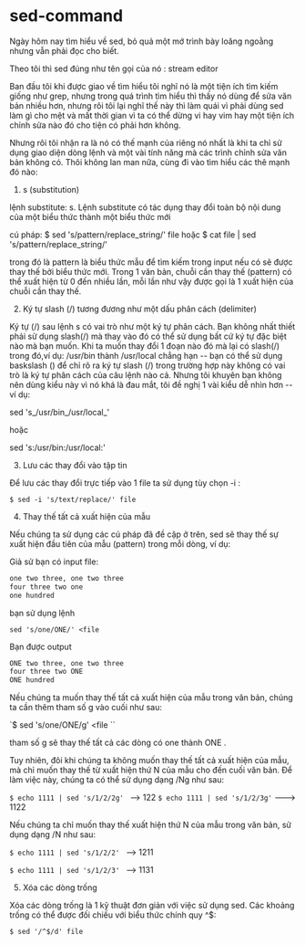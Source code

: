 # sed-command
Ngày hôm nay tìm hiểu về sed, bỏ quả một mớ trình bày loăng ngoằng nhưng vẫn phải đọc cho biết.

Theo tôi thì sed đúng như tên gọi của nó : stream editor 

Ban đầu tôi khi được giao về tìm hiểu tôi nghĩ nó là một tiện ích tìm kiếm giống như grep, nhưng trong quá trình tìm hiểu thì thấy nó dùng để sửa văn bản nhiều hơn, nhưng rôi tôi lại nghĩ thế này thì làm quái vì phải dùng sed làm gì cho mệt và mất thời gian vì ta có thể dừng vi hay vim hay một tiện ích chỉnh sửa nào đó cho tiện có phải hơn không.

Nhưng rôi tôi nhận ra là nó có thế mạnh của riêng nó nhất là khi ta chỉ sử dụng giao diện dòng lệnh và một vài tính năng mà các trình chỉnh sửa văn bản không có.  Thôi không lan man nữa, cùng đi vào tìm hiểu các thê mạnh đó nào:

1) s (substitution)

lệnh substitute: s. Lệnh substitute có tác dụng thay đổi toàn bộ nội dung của một biểu thức thành một biểu thức mới

cú pháp: $ sed  's/pattern/replace_string/' file   hoặc $ cat file | sed  's/pattern/replace_string/'

trong đó là pattern là  biểu thức mẫu để tìm kiếm trong input nếu có sẽ được thay thế bởi biểu thức mới. Trong 1 văn bản, chuỗi cần thay thế (pattern) có thể xuất hiện từ 0 đến nhiều lần, mỗi lần như vậy được gọi là 1 xuất hiện của chuỗi cần thay thế.

2) Ký tự slash (/) tương đương như một dấu phân cách (delimiter)

Ký tự (/) sau lệnh s có vai trò như một ký tự phân cách. Bạn không nhất thiết phải sử dụng slash(/) mà thay vào đó có thể sử dụng bất cứ ký tự đặc biệt nào mà bạn muốn. Khi ta muốn thay đổi 1 đoạn nào đó mà lại có slash(/) trong đó,ví dụ: /usr/bin thành /usr/local chẳng hạn --  bạn có thể sử dụng baskslash (\) để chỉ rõ ra ký tự slash (/) trong trường hợp này không có vai trò là ký tự phân cách của câu lệnh nào cả. Nhưng tôi khuyên bạn không nên dùng kiểu này vì nó khá là đau mắt, tôi đề nghị 1 vài kiểu dễ nhìn hơn -- ví dụ:

sed 's_/usr/bin_/usr/local_'

hoặc

sed 's:/usr/bin:/usr/local:'

3) Lưu các thay đổi vào tập tin

Để lưu các thay đổi trực tiếp vào 1 file ta sử dụng tùy chọn -i :

`$ sed -i 's/text/replace/' file`

4) Thay thế tất cả xuất hiện của mẫu

Nếu chúng ta sử dụng các cú pháp đã đề cập ở trên, sed sẽ thay thế sự xuất hiện đầu tiên của mẫu (pattern) trong mỗi dòng, ví dụ:

Giả sử bạn có input file:
```sh
one two three, one two three
four three two one
one hundred
```
bạn sử dụng lệnh

` sed 's/one/ONE/' <file `

Bạn được output
```sh
ONE two three, one two three
four three two ONE
ONE hundred
```
Nếu chúng ta muốn thay thế tất cả xuất hiện của mẫu trong văn bản, chúng ta cần thêm tham số g vào cuối như sau:

`$  sed 's/one/ONE/g' <file ``

tham số g sẽ thay thế tất cả các dòng có one thành ONE .

Tuy nhiên, đôi khi chúng ta không muốn thay thế tất cả xuất hiện của mẫu, mà chỉ muốn thay thế từ xuất hiện thứ N của mẫu cho đến cuối văn bản. Để làm việc này, chúng ta có thể sử dụng dạng /Ng như sau:

`$ echo 1111 | sed 's/1/2/2g' `
--> 122
` $ echo 1111 | sed 's/1/2/3g' `
---> 1122

Nếu chúng ta chỉ muốn thay thế xuất hiện thứ N của mẫu trong văn bản, sử dụng dạng /N như sau:

`$ echo 1111 | sed 's/1/2/2' `
--> 1211

`$ echo 1111 | sed 's/1/2/3' `
--> 1131


5) Xóa các dòng trống

Xóa các dòng trống là 1 kỹ thuật đơn giản với việc sử dụng sed. Các khoảng trống có thể được đối chiếu với biểu thức chính quy ^$:

` $ sed '/^$/d' file `






